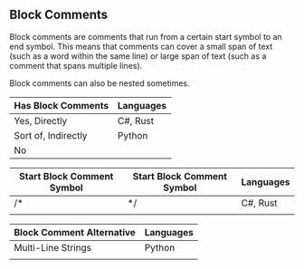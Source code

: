 ## Block Comments

Block comments are comments that run from a certain start symbol to an end symbol. This means that comments can cover a small span of text (such as a word within the same line) or large span of text (such as a comment that spans multiple lines).

Block comments can also be nested sometimes.


| Has Block Comments  | Languages |
| --------------------- | ----------- |
| Yes, Directly       | C#, Rust  |
| Sort of, Indirectly | Python    |
| No                  |           |


| Start Block Comment Symbol | Start Block Comment Symbol | Languages |
| ---------------------------- | ---------------------------- | ----------- |
| /*                         | */                         | C#, Rust  |
|                            |                            |           |



| Block Comment Alternative | Languages |
| --------------------------- | ----------- |
| Multi-Line Strings        | Python    |
|                           |           |
